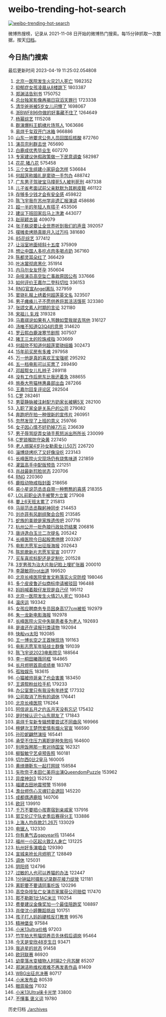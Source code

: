# weibo-trending-hot-search

[![weibo-trending-hot-search](https://github.com/ameizi/weibo-trending-hot-search/actions/workflows/ci.yml/badge.svg)](https://github.com/ameizi/weibo-trending-hot-search/actions/workflows/ci.yml)

微博热搜榜，记录从 2021-11-08 日开始的微博热门搜索。每15分钟抓取一次数据，按天[归档](./archives)。

## 今日热门搜索

<!-- BEGIN --> 
最后更新时间 2023-04-19 11:25:02.054808 
1. [北京一医院发生火灾21人死亡](https://s.weibo.com/weibo?q=%23%E5%8C%97%E4%BA%AC%E4%B8%80%E5%8C%BB%E9%99%A2%E5%8F%91%E7%94%9F%E7%81%AB%E7%81%BE21%E4%BA%BA%E6%AD%BB%E4%BA%A1%23&t=31&band_rank=35&Refer=top) 1982352
1. [抑郁症女孩凌晨从8楼跳下](https://s.weibo.com/weibo?q=%23%E6%8A%91%E9%83%81%E7%97%87%E5%A5%B3%E5%AD%A9%E5%87%8C%E6%99%A8%E4%BB%8E8%E6%A5%BC%E8%B7%B3%E4%B8%8B%23&t=31&band_rank=9&Refer=top) 1803387
1. [郑渊洁告别书](https://s.weibo.com/weibo?q=%23%E9%83%91%E6%B8%8A%E6%B4%81%E5%91%8A%E5%88%AB%E4%B9%A6%23&t=31&band_rank=49&Refer=top) 1750752
1. [总台独家影像再揭日寇滔天罪行](https://s.weibo.com/weibo?q=%23%E6%80%BB%E5%8F%B0%E7%8B%AC%E5%AE%B6%E5%BD%B1%E5%83%8F%E5%86%8D%E6%8F%AD%E6%97%A5%E5%AF%87%E6%BB%94%E5%A4%A9%E7%BD%AA%E8%A1%8C%23&t=31&band_rank=3&Refer=top) 1723338
1. [清华爸爸被5岁女儿问懵了](https://s.weibo.com/weibo?q=%23%E6%B8%85%E5%8D%8E%E7%88%B8%E7%88%B8%E8%A2%AB5%E5%B2%81%E5%A5%B3%E5%84%BF%E9%97%AE%E6%87%B5%E4%BA%86%23&t=31&band_rank=2&Refer=top) 1698067
1. [浙BWF896你做的好事藏不住了](https://s.weibo.com/weibo?q=%23%E6%B5%99BWF896%E4%BD%A0%E5%81%9A%E7%9A%84%E5%A5%BD%E4%BA%8B%E8%97%8F%E4%B8%8D%E4%BD%8F%E4%BA%86%23&t=31&band_rank=1&Refer=top) 1264649
1. [杨幂综艺](https://s.weibo.com/weibo?q=%E6%9D%A8%E5%B9%82%E7%BB%BC%E8%89%BA&t=31&band_rank=2&Refer=top) 1115208
1. [群演爆料王鹤棣片场骂人](https://s.weibo.com/weibo?q=%E7%BE%A4%E6%BC%94%E7%88%86%E6%96%99%E7%8E%8B%E9%B9%A4%E6%A3%A3%E7%89%87%E5%9C%BA%E9%AA%82%E4%BA%BA&t=31&band_rank=13&Refer=top) 1063686
1. [易烊千玺双开门冰箱](https://s.weibo.com/weibo?q=%23%E6%98%93%E7%83%8A%E5%8D%83%E7%8E%BA%E5%8F%8C%E5%BC%80%E9%97%A8%E5%86%B0%E7%AE%B1%23&t=31&band_rank=7&Refer=top) 966886
1. [山东一地要求公务人员回国后核酸](https://s.weibo.com/weibo?q=%23%E5%B1%B1%E4%B8%9C%E4%B8%80%E5%9C%B0%E8%A6%81%E6%B1%82%E5%85%AC%E5%8A%A1%E4%BA%BA%E5%91%98%E5%9B%9E%E5%9B%BD%E5%90%8E%E6%A0%B8%E9%85%B8%23&t=31&band_rank=47&Refer=top) 872760
1. [演员宗利群去世](https://s.weibo.com/weibo?q=%23%E6%BC%94%E5%91%98%E5%AE%97%E5%88%A9%E7%BE%A4%E5%8E%BB%E4%B8%96%23&t=31&band_rank=15&Refer=top) 765690
1. [白鹿成优秀毕业生](https://s.weibo.com/weibo?q=%23%E7%99%BD%E9%B9%BF%E6%88%90%E4%BC%98%E7%A7%80%E6%AF%95%E4%B8%9A%E7%94%9F%23&t=31&band_rank=41&Refer=top) 607270
1. [专家建议休假政策做一下民意调查](https://s.weibo.com/weibo?q=%23%E4%B8%93%E5%AE%B6%E5%BB%BA%E8%AE%AE%E4%BC%91%E5%81%87%E6%94%BF%E7%AD%96%E5%81%9A%E4%B8%80%E4%B8%8B%E6%B0%91%E6%84%8F%E8%B0%83%E6%9F%A5%23&t=31&band_rank=8&Refer=top) 582987
1. [花花 猪八花](https://s.weibo.com/weibo?q=%E8%8A%B1%E8%8A%B1%20%E7%8C%AA%E5%85%AB%E8%8A%B1&t=31&band_rank=42&Refer=top) 575458
1. [三个女生组建小家庭会怎样](https://s.weibo.com/weibo?q=%23%E4%B8%89%E4%B8%AA%E5%A5%B3%E7%94%9F%E7%BB%84%E5%BB%BA%E5%B0%8F%E5%AE%B6%E5%BA%AD%E4%BC%9A%E6%80%8E%E6%A0%B7%23&t=31&band_rank=9&Refer=top) 536684
1. [何超莲称婚礼是窦骁一手包办](https://s.weibo.com/weibo?q=%23%E4%BD%95%E8%B6%85%E8%8E%B2%E7%A7%B0%E5%A9%9A%E7%A4%BC%E6%98%AF%E7%AA%A6%E9%AA%81%E4%B8%80%E6%89%8B%E5%8C%85%E5%8A%9E%23&t=31&band_rank=11&Refer=top) 488742
1. [广东男子驾驶宝马撞死5人被判死刑](https://s.weibo.com/weibo?q=%23%E5%B9%BF%E4%B8%9C%E7%94%B7%E5%AD%90%E9%A9%BE%E9%A9%B6%E5%AE%9D%E9%A9%AC%E6%92%9E%E6%AD%BB5%E4%BA%BA%E8%A2%AB%E5%88%A4%E6%AD%BB%E5%88%91%23&t=31&band_rank=21&Refer=top) 487338
1. [儿子省考面试前父亲默默为其刷皮鞋](https://s.weibo.com/weibo?q=%23%E5%84%BF%E5%AD%90%E7%9C%81%E8%80%83%E9%9D%A2%E8%AF%95%E5%89%8D%E7%88%B6%E4%BA%B2%E9%BB%98%E9%BB%98%E4%B8%BA%E5%85%B6%E5%88%B7%E7%9A%AE%E9%9E%8B%23&t=31&band_rank=13&Refer=top) 461122
1. [存够多少钱才会有安全感](https://s.weibo.com/weibo?q=%23%E5%AD%98%E5%A4%9F%E5%A4%9A%E5%B0%91%E9%92%B1%E6%89%8D%E4%BC%9A%E6%9C%89%E5%AE%89%E5%85%A8%E6%84%9F%23&t=31&band_rank=4&Refer=top) 459822
1. [陈飞宇我在苏州学非遗汇报演讲](https://s.weibo.com/weibo?q=%23%E9%99%88%E9%A3%9E%E5%AE%87%E6%88%91%E5%9C%A8%E8%8B%8F%E5%B7%9E%E5%AD%A6%E9%9D%9E%E9%81%97%E6%B1%87%E6%8A%A5%E6%BC%94%E8%AE%B2%23&t=31&band_rank=13&Refer=top) 458686
1. [超一半的年轻人有搭子](https://s.weibo.com/weibo?q=%23%E8%B6%85%E4%B8%80%E5%8D%8A%E7%9A%84%E5%B9%B4%E8%BD%BB%E4%BA%BA%E6%9C%89%E6%90%AD%E5%AD%90%23&t=31&band_rank=5&Refer=top) 453506
1. [建议下班回家后马上洗漱](https://s.weibo.com/weibo?q=%23%E5%BB%BA%E8%AE%AE%E4%B8%8B%E7%8F%AD%E5%9B%9E%E5%AE%B6%E5%90%8E%E9%A9%AC%E4%B8%8A%E6%B4%97%E6%BC%B1%23&t=31&band_rank=7&Refer=top) 443077
1. [赵丽颖古装](https://s.weibo.com/weibo?q=%E8%B5%B5%E4%B8%BD%E9%A2%96%E5%8F%A4%E8%A3%85&t=31&band_rank=6&Refer=top) 409079
1. [张子枫说要让全世界听到我们的声音](https://s.weibo.com/weibo?q=%23%E5%BC%A0%E5%AD%90%E6%9E%AB%E8%AF%B4%E8%A6%81%E8%AE%A9%E5%85%A8%E4%B8%96%E7%95%8C%E5%90%AC%E5%88%B0%E6%88%91%E4%BB%AC%E7%9A%84%E5%A3%B0%E9%9F%B3%23&t=31&band_rank=36&Refer=top) 392057
1. [摆摊卖烤肠真能月入过万吗](https://s.weibo.com/weibo?q=%23%E6%91%86%E6%91%8A%E5%8D%96%E7%83%A4%E8%82%A0%E7%9C%9F%E8%83%BD%E6%9C%88%E5%85%A5%E8%BF%87%E4%B8%87%E5%90%97%23&t=31&band_rank=34&Refer=top) 381680
1. [85花综艺](https://s.weibo.com/weibo?q=%2385%E8%8A%B1%E7%BB%BC%E8%89%BA%23&t=31&band_rank=44&Refer=top) 377412
1. [让浴室地面倾斜十五度](https://s.weibo.com/weibo?q=%23%E8%AE%A9%E6%B5%B4%E5%AE%A4%E5%9C%B0%E9%9D%A2%E5%80%BE%E6%96%9C%E5%8D%81%E4%BA%94%E5%BA%A6%23&t=31&band_rank=8&Refer=top) 375909
1. [想让中国人多吃点肉多喝点奶](https://s.weibo.com/weibo?q=%23%E6%83%B3%E8%AE%A9%E4%B8%AD%E5%9B%BD%E4%BA%BA%E5%A4%9A%E5%90%83%E7%82%B9%E8%82%89%E5%A4%9A%E5%96%9D%E7%82%B9%E5%A5%B6%23&t=31&band_rank=7&Refer=top) 367160
1. [陈都灵耳朵红了](https://s.weibo.com/weibo?q=%23%E9%99%88%E9%83%BD%E7%81%B5%E8%80%B3%E6%9C%B5%E7%BA%A2%E4%BA%86%23&t=31&band_rank=32&Refer=top) 366429
1. [叶冰裳彻底黑化](https://s.weibo.com/weibo?q=%23%E5%8F%B6%E5%86%B0%E8%A3%B3%E5%BD%BB%E5%BA%95%E9%BB%91%E5%8C%96%23&t=31&band_rank=16&Refer=top) 351914
1. [内马尔女友怀孕](https://s.weibo.com/weibo?q=%E5%86%85%E9%A9%AC%E5%B0%94%E5%A5%B3%E5%8F%8B%E6%80%80%E5%AD%95&t=31&band_rank=8&Refer=top) 350604
1. [杂技演员高空坠亡事故原因公布](https://s.weibo.com/weibo?q=%23%E6%9D%82%E6%8A%80%E6%BC%94%E5%91%98%E9%AB%98%E7%A9%BA%E5%9D%A0%E4%BA%A1%E4%BA%8B%E6%95%85%E5%8E%9F%E5%9B%A0%E5%85%AC%E5%B8%83%23&t=31&band_rank=18&Refer=top) 337666
1. [如何评价王嘉尔二登科切拉](https://s.weibo.com/weibo?q=%23%E5%A6%82%E4%BD%95%E8%AF%84%E4%BB%B7%E7%8E%8B%E5%98%89%E5%B0%94%E4%BA%8C%E7%99%BB%E7%A7%91%E5%88%87%E6%8B%89%23&t=31&band_rank=9&Refer=top) 336153
1. [RNG官宣Angel离队](https://s.weibo.com/weibo?q=%23RNG%E5%AE%98%E5%AE%A3Angel%E7%A6%BB%E9%98%9F%23&t=31&band_rank=10&Refer=top) 327959
1. [窦骁礼服上绣着何超莲英文名](https://s.weibo.com/weibo?q=%23%E7%AA%A6%E9%AA%81%E7%A4%BC%E6%9C%8D%E4%B8%8A%E7%BB%A3%E7%9D%80%E4%BD%95%E8%B6%85%E8%8E%B2%E8%8B%B1%E6%96%87%E5%90%8D%23&t=31&band_rank=11&Refer=top) 323507
1. [男子瘫痪儿子不愿供养将其活活饿死](https://s.weibo.com/weibo?q=%23%E7%94%B7%E5%AD%90%E7%98%AB%E7%97%AA%E5%84%BF%E5%AD%90%E4%B8%8D%E6%84%BF%E4%BE%9B%E5%85%BB%E5%B0%86%E5%85%B6%E6%B4%BB%E6%B4%BB%E9%A5%BF%E6%AD%BB%23&t=31&band_rank=12&Refer=top) 323380
1. [张颂文素人时期的言论](https://s.weibo.com/weibo?q=%23%E5%BC%A0%E9%A2%82%E6%96%87%E7%B4%A0%E4%BA%BA%E6%97%B6%E6%9C%9F%E7%9A%84%E8%A8%80%E8%AE%BA%23&t=31&band_rank=12&Refer=top) 321180
1. [宋祖儿 轧戏](https://s.weibo.com/weibo?q=%E5%AE%8B%E7%A5%96%E5%84%BF%20%E8%BD%A7%E6%88%8F&t=31&band_rank=13&Refer=top) 319328
1. [马嘉祺说如果有人骂魏如萱我就去骂他](https://s.weibo.com/weibo?q=%23%E9%A9%AC%E5%98%89%E7%A5%BA%E8%AF%B4%E5%A6%82%E6%9E%9C%E6%9C%89%E4%BA%BA%E9%AA%82%E9%AD%8F%E5%A6%82%E8%90%B1%E6%88%91%E5%B0%B1%E5%8E%BB%E9%AA%82%E4%BB%96%23&t=31&band_rank=14&Refer=top) 316127
1. [汤唯不知道Q3Q4的意思](https://s.weibo.com/weibo?q=%23%E6%B1%A4%E5%94%AF%E4%B8%8D%E7%9F%A5%E9%81%93Q3Q4%E7%9A%84%E6%84%8F%E6%80%9D%23&t=31&band_rank=15&Refer=top) 314620
1. [罗云熙白鹿泼寒节剧照](https://s.weibo.com/weibo?q=%23%E7%BD%97%E4%BA%91%E7%86%99%E7%99%BD%E9%B9%BF%E6%B3%BC%E5%AF%92%E8%8A%82%E5%89%A7%E7%85%A7%23&t=31&band_rank=10&Refer=top) 307507
1. [赌王三太的珍珠戒指](https://s.weibo.com/weibo?q=%23%E8%B5%8C%E7%8E%8B%E4%B8%89%E5%A4%AA%E7%9A%84%E7%8F%8D%E7%8F%A0%E6%88%92%E6%8C%87%23&t=31&band_rank=14&Refer=top) 303669
1. [何超欣不知道何超莲窦骁结婚](https://s.weibo.com/weibo?q=%23%E4%BD%95%E8%B6%85%E6%AC%A3%E4%B8%8D%E7%9F%A5%E9%81%93%E4%BD%95%E8%B6%85%E8%8E%B2%E7%AA%A6%E9%AA%81%E7%BB%93%E5%A9%9A%23&t=31&band_rank=12&Refer=top) 302473
1. [15年前买房有多难](https://s.weibo.com/weibo?q=%2315%E5%B9%B4%E5%89%8D%E4%B9%B0%E6%88%BF%E6%9C%89%E5%A4%9A%E9%9A%BE%23&t=31&band_rank=43&Refer=top) 297958
1. [万一他是真的喜欢王宝强呢](https://s.weibo.com/weibo?q=%23%E4%B8%87%E4%B8%80%E4%BB%96%E6%98%AF%E7%9C%9F%E7%9A%84%E5%96%9C%E6%AC%A2%E7%8E%8B%E5%AE%9D%E5%BC%BA%E5%91%A2%23&t=31&band_rank=29&Refer=top) 295292
1. [五一档电影可以买票了](https://s.weibo.com/weibo?q=%23%E4%BA%94%E4%B8%80%E6%A1%A3%E7%94%B5%E5%BD%B1%E5%8F%AF%E4%BB%A5%E4%B9%B0%E7%A5%A8%E4%BA%86%23&t=31&band_rank=20&Refer=top) 289490
1. [邓超帮女儿扎辫子](https://s.weibo.com/weibo?q=%23%E9%82%93%E8%B6%85%E5%B8%AE%E5%A5%B3%E5%84%BF%E6%89%8E%E8%BE%AB%E5%AD%90%23&t=31&band_rank=15&Refer=top) 289118
1. [没有工作后房东比我还着急](https://s.weibo.com/weibo?q=%23%E6%B2%A1%E6%9C%89%E5%B7%A5%E4%BD%9C%E5%90%8E%E6%88%BF%E4%B8%9C%E6%AF%94%E6%88%91%E8%BF%98%E7%9D%80%E6%80%A5%23&t=31&band_rank=21&Refer=top) 288655
1. [旅泰大熊猫林惠鼻部出血](https://s.weibo.com/weibo?q=%23%E6%97%85%E6%B3%B0%E5%A4%A7%E7%86%8A%E7%8C%AB%E6%9E%97%E6%83%A0%E9%BC%BB%E9%83%A8%E5%87%BA%E8%A1%80%23&t=31&band_rank=29&Refer=top) 287266
1. [王嘉尔回复评论区](https://s.weibo.com/weibo?q=%23%E7%8E%8B%E5%98%89%E5%B0%94%E5%9B%9E%E5%A4%8D%E8%AF%84%E8%AE%BA%E5%8C%BA%23&t=31&band_rank=16&Refer=top) 282504
1. [C罗](https://s.weibo.com/weibo?q=C%E7%BD%97&t=31&band_rank=22&Refer=top) 282461
1. [男婴静脉被注射配方奶家长被瞒5天](https://s.weibo.com/weibo?q=%23%E7%94%B7%E5%A9%B4%E9%9D%99%E8%84%89%E8%A2%AB%E6%B3%A8%E5%B0%84%E9%85%8D%E6%96%B9%E5%A5%B6%E5%AE%B6%E9%95%BF%E8%A2%AB%E7%9E%925%E5%A4%A9%23&t=31&band_rank=17&Refer=top) 282100
1. [入职了家全是关系户的公司](https://s.weibo.com/weibo?q=%23%E5%85%A5%E8%81%8C%E4%BA%86%E5%AE%B6%E5%85%A8%E6%98%AF%E5%85%B3%E7%B3%BB%E6%88%B7%E7%9A%84%E5%85%AC%E5%8F%B8%23&t=31&band_rank=23&Refer=top) 279082
1. [奔跑吧在拍一种很新的宣传片](https://s.weibo.com/weibo?q=%23%E5%A5%94%E8%B7%91%E5%90%A7%E5%9C%A8%E6%8B%8D%E4%B8%80%E7%A7%8D%E5%BE%88%E6%96%B0%E7%9A%84%E5%AE%A3%E4%BC%A0%E7%89%87%23&t=31&band_rank=18&Refer=top) 260951
1. [忽然发现了上班的意义](https://s.weibo.com/weibo?q=%23%E5%BF%BD%E7%84%B6%E5%8F%91%E7%8E%B0%E4%BA%86%E4%B8%8A%E7%8F%AD%E7%9A%84%E6%84%8F%E4%B9%89%23&t=31&band_rank=24&Refer=top) 259766
1. [女子因心情不好扔掉7万元](https://s.weibo.com/weibo?q=%23%E5%A5%B3%E5%AD%90%E5%9B%A0%E5%BF%83%E6%83%85%E4%B8%8D%E5%A5%BD%E6%89%94%E6%8E%897%E4%B8%87%E5%85%83%23&t=31&band_rank=22&Refer=top) 236639
1. [男子辱骂捉弄女骑手惹怒派出所所长](https://s.weibo.com/weibo?q=%23%E7%94%B7%E5%AD%90%E8%BE%B1%E9%AA%82%E6%8D%89%E5%BC%84%E5%A5%B3%E9%AA%91%E6%89%8B%E6%83%B9%E6%80%92%E6%B4%BE%E5%87%BA%E6%89%80%E6%89%80%E9%95%BF%23&t=31&band_rank=22&Refer=top) 230099
1. [C罗锁喉防守染黄](https://s.weibo.com/weibo?q=%23C%E7%BD%97%E9%94%81%E5%96%89%E9%98%B2%E5%AE%88%E6%9F%93%E9%BB%84%23&t=31&band_rank=25&Refer=top) 227450
1. [老人绑架4岁孙女勒索女儿50万](https://s.weibo.com/weibo?q=%23%E8%80%81%E4%BA%BA%E7%BB%91%E6%9E%B64%E5%B2%81%E5%AD%99%E5%A5%B3%E5%8B%92%E7%B4%A2%E5%A5%B3%E5%84%BF50%E4%B8%87%23&t=31&band_rank=43&Refer=top) 226720
1. [淄博烧烤吃了又好像没吃](https://s.weibo.com/weibo?q=%23%E6%B7%84%E5%8D%9A%E7%83%A7%E7%83%A4%E5%90%83%E4%BA%86%E5%8F%88%E5%A5%BD%E5%83%8F%E6%B2%A1%E5%90%83%23&t=31&band_rank=46&Refer=top) 223143
1. [长峰医院火灾现场仍有烧焦味道](https://s.weibo.com/weibo?q=%23%E9%95%BF%E5%B3%B0%E5%8C%BB%E9%99%A2%E7%81%AB%E7%81%BE%E7%8E%B0%E5%9C%BA%E4%BB%8D%E6%9C%89%E7%83%A7%E7%84%A6%E5%91%B3%E9%81%93%23&t=31&band_rank=21&Refer=top) 221859
1. [灌篮高手中配版预告](https://s.weibo.com/weibo?q=%23%E7%81%8C%E7%AF%AE%E9%AB%98%E6%89%8B%E4%B8%AD%E9%85%8D%E7%89%88%E9%A2%84%E5%91%8A%23&t=31&band_rank=28&Refer=top) 221251
1. [肖战最新怼脸状态](https://s.weibo.com/weibo?q=%23%E8%82%96%E6%88%98%E6%9C%80%E6%96%B0%E6%80%BC%E8%84%B8%E7%8A%B6%E6%80%81%23&t=31&band_rank=23&Refer=top) 220706
1. [RNG](https://s.weibo.com/weibo?q=RNG&t=31&band_rank=22&Refer=top) 220360
1. [鹿晗动物戒指封面](https://s.weibo.com/weibo?q=%23%E9%B9%BF%E6%99%97%E5%8A%A8%E7%89%A9%E6%88%92%E6%8C%87%E5%B0%81%E9%9D%A2%23&t=31&band_rank=37&Refer=top) 218656
1. [易小星说范丞丞自带一种憨憨的喜感](https://s.weibo.com/weibo?q=%23%E6%98%93%E5%B0%8F%E6%98%9F%E8%AF%B4%E8%8C%83%E4%B8%9E%E4%B8%9E%E8%87%AA%E5%B8%A6%E4%B8%80%E7%A7%8D%E6%86%A8%E6%86%A8%E7%9A%84%E5%96%9C%E6%84%9F%23&t=31&band_rank=19&Refer=top) 218355
1. [LOL前职业选手被警方立案](https://s.weibo.com/weibo?q=%23LOL%E5%89%8D%E8%81%8C%E4%B8%9A%E9%80%89%E6%89%8B%E8%A2%AB%E8%AD%A6%E6%96%B9%E7%AB%8B%E6%A1%88%23&t=31&band_rank=20&Refer=top) 217908
1. [要上6天班太累了](https://s.weibo.com/weibo?q=%23%E8%A6%81%E4%B8%8A6%E5%A4%A9%E7%8F%AD%E5%A4%AA%E7%B4%AF%E4%BA%86%23&t=31&band_rank=24&Refer=top) 215813
1. [马丽范丞丞鞠躬神同步](https://s.weibo.com/weibo?q=%23%E9%A9%AC%E4%B8%BD%E8%8C%83%E4%B8%9E%E4%B8%9E%E9%9E%A0%E8%BA%AC%E7%A5%9E%E5%90%8C%E6%AD%A5%23&t=31&band_rank=25&Refer=top) 214453
1. [刘亦菲有风剧组聚会合照](https://s.weibo.com/weibo?q=%23%E5%88%98%E4%BA%A6%E8%8F%B2%E6%9C%89%E9%A3%8E%E5%89%A7%E7%BB%84%E8%81%9A%E4%BC%9A%E5%90%88%E7%85%A7%23&t=31&band_rank=22&Refer=top) 213585
1. [蛇族的美貌是家族遗传吧](https://s.weibo.com/weibo?q=%23%E8%9B%87%E6%97%8F%E7%9A%84%E7%BE%8E%E8%B2%8C%E6%98%AF%E5%AE%B6%E6%97%8F%E9%81%97%E4%BC%A0%E5%90%A7%23&t=31&band_rank=25&Refer=top) 207716
1. [杭州公开一批色狼行政处罚结果](https://s.weibo.com/weibo?q=%23%E6%9D%AD%E5%B7%9E%E5%85%AC%E5%BC%80%E4%B8%80%E6%89%B9%E8%89%B2%E7%8B%BC%E8%A1%8C%E6%94%BF%E5%A4%84%E7%BD%9A%E7%BB%93%E6%9E%9C%23&t=31&band_rank=26&Refer=top) 206816
1. [唐诗逸白玉兰二次提名](https://s.weibo.com/weibo?q=%23%E5%94%90%E8%AF%97%E9%80%B8%E7%99%BD%E7%8E%89%E5%85%B0%E4%BA%8C%E6%AC%A1%E6%8F%90%E5%90%8D%23&t=31&band_rank=41&Refer=top) 205242
1. [长峰医院今日起股票停牌](https://s.weibo.com/weibo?q=%23%E9%95%BF%E5%B3%B0%E5%8C%BB%E9%99%A2%E4%BB%8A%E6%97%A5%E8%B5%B7%E8%82%A1%E7%A5%A8%E5%81%9C%E7%89%8C%23&t=31&band_rank=34&Refer=top) 203287
1. [电影志愿军出征版海报](https://s.weibo.com/weibo?q=%23%E7%94%B5%E5%BD%B1%E5%BF%97%E6%84%BF%E5%86%9B%E5%87%BA%E5%BE%81%E7%89%88%E6%B5%B7%E6%8A%A5%23&t=31&band_rank=26&Refer=top) 202643
1. [陈凯歌新片志愿军官宣](https://s.weibo.com/weibo?q=%23%E9%99%88%E5%87%AF%E6%AD%8C%E6%96%B0%E7%89%87%E5%BF%97%E6%84%BF%E5%86%9B%E5%AE%98%E5%AE%A3%23&t=31&band_rank=26&Refer=top) 201777
1. [买车喜欢标配还是定制化](https://s.weibo.com/weibo?q=%23%E4%B9%B0%E8%BD%A6%E5%96%9C%E6%AC%A2%E6%A0%87%E9%85%8D%E8%BF%98%E6%98%AF%E5%AE%9A%E5%88%B6%E5%8C%96%23&t=31&band_rank=28&Refer=top) 201528
1. [3岁男孩为治大片胎记脸上埋扩张器](https://s.weibo.com/weibo?q=%233%E5%B2%81%E7%94%B7%E5%AD%A9%E4%B8%BA%E6%B2%BB%E5%A4%A7%E7%89%87%E8%83%8E%E8%AE%B0%E8%84%B8%E4%B8%8A%E5%9F%8B%E6%89%A9%E5%BC%A0%E5%99%A8%23&t=31&band_rank=31&Refer=top) 200010
1. [李晟敏将trot出道](https://s.weibo.com/weibo?q=%23%E6%9D%8E%E6%99%9F%E6%95%8F%E5%B0%86trot%E5%87%BA%E9%81%93%23&t=31&band_rank=41&Refer=top) 199520
1. [北京长峰医院曾发文称落实火灾防控](https://s.weibo.com/weibo?q=%23%E5%8C%97%E4%BA%AC%E9%95%BF%E5%B3%B0%E5%8C%BB%E9%99%A2%E6%9B%BE%E5%8F%91%E6%96%87%E7%A7%B0%E8%90%BD%E5%AE%9E%E7%81%AB%E7%81%BE%E9%98%B2%E6%8E%A7%23&t=31&band_rank=24&Refer=top) 198046
1. [多个皮皮鲁近似商标申请被驳回](https://s.weibo.com/weibo?q=%23%E5%A4%9A%E4%B8%AA%E7%9A%AE%E7%9A%AE%E9%B2%81%E8%BF%91%E4%BC%BC%E5%95%86%E6%A0%87%E7%94%B3%E8%AF%B7%E8%A2%AB%E9%A9%B3%E5%9B%9E%23&t=31&band_rank=25&Refer=top) 196488
1. [妈妈喊着靓仔发现是自己仔](https://s.weibo.com/weibo?q=%23%E5%A6%88%E5%A6%88%E5%96%8A%E7%9D%80%E9%9D%93%E4%BB%94%E5%8F%91%E7%8E%B0%E6%98%AF%E8%87%AA%E5%B7%B1%E4%BB%94%23&t=31&band_rank=32&Refer=top) 195112
1. [北京一医院发生火情21人死亡](https://s.weibo.com/weibo?q=%23%E5%8C%97%E4%BA%AC%E4%B8%80%E5%8C%BB%E9%99%A2%E5%8F%91%E7%94%9F%E7%81%AB%E6%83%8521%E4%BA%BA%E6%AD%BB%E4%BA%A1%23&t=31&band_rank=30&Refer=top) 193843
1. [温庆运](https://s.weibo.com/weibo?q=%E6%B8%A9%E5%BA%86%E8%BF%90&t=31&band_rank=32&Refer=top) 193342
1. [女孩应聘商务专员因身高177cm被拒](https://s.weibo.com/weibo?q=%23%E5%A5%B3%E5%AD%A9%E5%BA%94%E8%81%98%E5%95%86%E5%8A%A1%E4%B8%93%E5%91%98%E5%9B%A0%E8%BA%AB%E9%AB%98177cm%E8%A2%AB%E6%8B%92%23&t=31&band_rank=44&Refer=top) 192979
1. [朱一龙新电影海报](https://s.weibo.com/weibo?q=%23%E6%9C%B1%E4%B8%80%E9%BE%99%E6%96%B0%E7%94%B5%E5%BD%B1%E6%B5%B7%E6%8A%A5%23&t=31&band_rank=26&Refer=top) 192978
1. [长峰医院火灾中失联患者多为老人](https://s.weibo.com/weibo?q=%23%E9%95%BF%E5%B3%B0%E5%8C%BB%E9%99%A2%E7%81%AB%E7%81%BE%E4%B8%AD%E5%A4%B1%E8%81%94%E6%82%A3%E8%80%85%E5%A4%9A%E4%B8%BA%E8%80%81%E4%BA%BA%23&t=31&band_rank=27&Refer=top) 192693
1. [是谁还在读报刊类读物](https://s.weibo.com/weibo?q=%23%E6%98%AF%E8%B0%81%E8%BF%98%E5%9C%A8%E8%AF%BB%E6%8A%A5%E5%88%8A%E7%B1%BB%E8%AF%BB%E7%89%A9%23&t=31&band_rank=28&Refer=top) 192094
1. [快船vs太阳](https://s.weibo.com/weibo?q=%23%E5%BF%AB%E8%88%B9vs%E5%A4%AA%E9%98%B3%23&t=31&band_rank=39&Refer=top) 192085
1. [王一博长空之王首映现场](https://s.weibo.com/weibo?q=%23%E7%8E%8B%E4%B8%80%E5%8D%9A%E9%95%BF%E7%A9%BA%E4%B9%8B%E7%8E%8B%E9%A6%96%E6%98%A0%E7%8E%B0%E5%9C%BA%23&t=31&band_rank=32&Refer=top) 191163
1. [电影志愿军年轻战士群像](https://s.weibo.com/weibo?q=%23%E7%94%B5%E5%BD%B1%E5%BF%97%E6%84%BF%E5%86%9B%E5%B9%B4%E8%BD%BB%E6%88%98%E5%A3%AB%E7%BE%A4%E5%83%8F%23&t=31&band_rank=33&Refer=top) 191039
1. [陈飞宇说2023电影院见](https://s.weibo.com/weibo?q=%23%E9%99%88%E9%A3%9E%E5%AE%87%E8%AF%B42023%E7%94%B5%E5%BD%B1%E9%99%A2%E8%A7%81%23&t=31&band_rank=38&Refer=top) 188564
1. [李一桐田曦薇同框](https://s.weibo.com/weibo?q=%23%E6%9D%8E%E4%B8%80%E6%A1%90%E7%94%B0%E6%9B%A6%E8%96%87%E5%90%8C%E6%A1%86%23&t=31&band_rank=35&Refer=top) 184865
1. [长月烬明首周成绩单](https://s.weibo.com/weibo?q=%23%E9%95%BF%E6%9C%88%E7%83%AC%E6%98%8E%E9%A6%96%E5%91%A8%E6%88%90%E7%BB%A9%E5%8D%95%23&t=31&band_rank=27&Refer=top) 183787
1. [孤独娱乐](https://s.weibo.com/weibo?q=%E5%AD%A4%E7%8B%AC%E5%A8%B1%E4%B9%90&t=31&band_rank=33&Refer=top) 183615
1. [小猫被帅哥亲了也会害羞](https://s.weibo.com/weibo?q=%23%E5%B0%8F%E7%8C%AB%E8%A2%AB%E5%B8%85%E5%93%A5%E4%BA%B2%E4%BA%86%E4%B9%9F%E4%BC%9A%E5%AE%B3%E7%BE%9E%23&t=31&band_rank=48&Refer=top) 183450
1. [王源帮粉丝捡手机](https://s.weibo.com/weibo?q=%23%E7%8E%8B%E6%BA%90%E5%B8%AE%E7%B2%89%E4%B8%9D%E6%8D%A1%E6%89%8B%E6%9C%BA%23&t=31&band_rank=28&Refer=top) 179233
1. [办公室里只有我没有年终奖](https://s.weibo.com/weibo?q=%23%E5%8A%9E%E5%85%AC%E5%AE%A4%E9%87%8C%E5%8F%AA%E6%9C%89%E6%88%91%E6%B2%A1%E6%9C%89%E5%B9%B4%E7%BB%88%E5%A5%96%23&t=31&band_rank=35&Refer=top) 177332
1. [公司取消了所有的调休](https://s.weibo.com/weibo?q=%23%E5%85%AC%E5%8F%B8%E5%8F%96%E6%B6%88%E4%BA%86%E6%89%80%E6%9C%89%E7%9A%84%E8%B0%83%E4%BC%91%23&t=31&band_rank=29&Refer=top) 176441
1. [北京长峰医院](https://s.weibo.com/weibo?q=%E5%8C%97%E4%BA%AC%E9%95%BF%E5%B3%B0%E5%8C%BB%E9%99%A2&t=31&band_rank=39&Refer=top) 176264
1. [阿信说五月之约五月天没有忘记](https://s.weibo.com/weibo?q=%23%E9%98%BF%E4%BF%A1%E8%AF%B4%E4%BA%94%E6%9C%88%E4%B9%8B%E7%BA%A6%E4%BA%94%E6%9C%88%E5%A4%A9%E6%B2%A1%E6%9C%89%E5%BF%98%E8%AE%B0%23&t=31&band_rank=30&Refer=top) 175432
1. [是时候认识个山东朋友了](https://s.weibo.com/weibo?q=%23%E6%98%AF%E6%97%B6%E5%80%99%E8%AE%A4%E8%AF%86%E4%B8%AA%E5%B1%B1%E4%B8%9C%E6%9C%8B%E5%8F%8B%E4%BA%86%23&t=31&band_rank=32&Refer=top) 171843
1. [易烊千玺新专辑想要尝试不同曲风](https://s.weibo.com/weibo?q=%23%E6%98%93%E7%83%8A%E5%8D%83%E7%8E%BA%E6%96%B0%E4%B8%93%E8%BE%91%E6%83%B3%E8%A6%81%E5%B0%9D%E8%AF%95%E4%B8%8D%E5%90%8C%E6%9B%B2%E9%A3%8E%23&t=31&band_rank=31&Refer=top) 169966
1. [檀健次王楚然爱情有烟火官宣](https://s.weibo.com/weibo?q=%23%E6%AA%80%E5%81%A5%E6%AC%A1%E7%8E%8B%E6%A5%9A%E7%84%B6%E7%88%B1%E6%83%85%E6%9C%89%E7%83%9F%E7%81%AB%E5%AE%98%E5%AE%A3%23&t=31&band_rank=37&Refer=top) 166590
1. [孙珍妮翩然演技](https://s.weibo.com/weibo?q=%23%E5%AD%99%E7%8F%8D%E5%A6%AE%E7%BF%A9%E7%84%B6%E6%BC%94%E6%8A%80%23&t=31&band_rank=49&Refer=top) 165441
1. [承受不住压力离职是种失败吗](https://s.weibo.com/weibo?q=%23%E6%89%BF%E5%8F%97%E4%B8%8D%E4%BD%8F%E5%8E%8B%E5%8A%9B%E7%A6%BB%E8%81%8C%E6%98%AF%E7%A7%8D%E5%A4%B1%E8%B4%A5%E5%90%97%23&t=31&band_rank=39&Refer=top) 164600
1. [别用饭圈那一套对待国宝](https://s.weibo.com/weibo?q=%23%E5%88%AB%E7%94%A8%E9%A5%AD%E5%9C%88%E9%82%A3%E4%B8%80%E5%A5%97%E5%AF%B9%E5%BE%85%E5%9B%BD%E5%AE%9D%23&t=31&band_rank=33&Refer=top) 162321
1. [柳智敏宁艺卓预告照](https://s.weibo.com/weibo?q=%23%E6%9F%B3%E6%99%BA%E6%95%8F%E5%AE%81%E8%89%BA%E5%8D%93%E9%A2%84%E5%91%8A%E7%85%A7%23&t=31&band_rank=39&Refer=top) 160181
1. [切尔西0比2皇马](https://s.weibo.com/weibo?q=%23%E5%88%87%E5%B0%94%E8%A5%BF0%E6%AF%942%E7%9A%87%E9%A9%AC%23&t=31&band_rank=17&Refer=top) 160005
1. [黄绮珊靳东一起打网球](https://s.weibo.com/weibo?q=%23%E9%BB%84%E7%BB%AE%E7%8F%8A%E9%9D%B3%E4%B8%9C%E4%B8%80%E8%B5%B7%E6%89%93%E7%BD%91%E7%90%83%23&t=31&band_rank=40&Refer=top) 158584
1. [矢吹奈子本田仁美将出演QueendomPuzzle](https://s.weibo.com/weibo?q=%23%E7%9F%A2%E5%90%B9%E5%A5%88%E5%AD%90%E6%9C%AC%E7%94%B0%E4%BB%81%E7%BE%8E%E5%B0%86%E5%87%BA%E6%BC%94QueendomPuzzle%23&t=31&band_rank=33&Refer=top) 153962
1. [异度神剑3](https://s.weibo.com/weibo?q=%23%E5%BC%82%E5%BA%A6%E7%A5%9E%E5%89%913%23&t=31&band_rank=35&Refer=top) 152522
1. [福建古田地震预警](https://s.weibo.com/weibo?q=%E7%A6%8F%E5%BB%BA%E5%8F%A4%E7%94%B0%E5%9C%B0%E9%9C%87%E9%A2%84%E8%AD%A6&t=31&band_rank=38&Refer=top) 151698
1. [澹台烬伤心灭魂钉会退回](https://s.weibo.com/weibo?q=%23%E6%BE%B9%E5%8F%B0%E7%83%AC%E4%BC%A4%E5%BF%83%E7%81%AD%E9%AD%82%E9%92%89%E4%BC%9A%E9%80%80%E5%9B%9E%23&t=31&band_rank=34&Refer=top) 145220
1. [成都偶遇鹿晗](https://s.weibo.com/weibo?q=%23%E6%88%90%E9%83%BD%E5%81%B6%E9%81%87%E9%B9%BF%E6%99%97%23&t=31&band_rank=35&Refer=top) 140706
1. [欧冠](https://s.weibo.com/weibo?q=%E6%AC%A7%E5%86%A0&t=31&band_rank=45&Refer=top) 139910
1. [千万不要把小孩寄宿到亲戚家](https://s.weibo.com/weibo?q=%23%E5%8D%83%E4%B8%87%E4%B8%8D%E8%A6%81%E6%8A%8A%E5%B0%8F%E5%AD%A9%E5%AF%84%E5%AE%BF%E5%88%B0%E4%BA%B2%E6%88%9A%E5%AE%B6%23&t=31&band_rank=36&Refer=top) 137916
1. [郭艾伦辽宁队史季后赛得分王](https://s.weibo.com/weibo?q=%23%E9%83%AD%E8%89%BE%E4%BC%A6%E8%BE%BD%E5%AE%81%E9%98%9F%E5%8F%B2%E5%AD%A3%E5%90%8E%E8%B5%9B%E5%BE%97%E5%88%86%E7%8E%8B%23&t=31&band_rank=37&Refer=top) 133886
1. [上海人均存款21.26万](https://s.weibo.com/weibo?q=%23%E4%B8%8A%E6%B5%B7%E4%BA%BA%E5%9D%87%E5%AD%98%E6%AC%BE21.26%E4%B8%87%23&t=31&band_rank=38&Refer=top) 133029
1. [电锯人](https://s.weibo.com/weibo?q=%E7%94%B5%E9%94%AF%E4%BA%BA&t=31&band_rank=38&Refer=top) 132330
1. [你有勇气去gapyear吗](https://s.weibo.com/weibo?q=%23%E4%BD%A0%E6%9C%89%E5%8B%87%E6%B0%94%E5%8E%BBgapyear%E5%90%97%23&t=31&band_rank=39&Refer=top) 131464
1. [福州一小区起火致2人身亡](https://s.weibo.com/weibo?q=%23%E7%A6%8F%E5%B7%9E%E4%B8%80%E5%B0%8F%E5%8C%BA%E8%B5%B7%E7%81%AB%E8%87%B42%E4%BA%BA%E8%BA%AB%E4%BA%A1%23&t=31&band_rank=49&Refer=top) 131225
1. [杭州好多演唱会](https://s.weibo.com/weibo?q=%23%E6%9D%AD%E5%B7%9E%E5%A5%BD%E5%A4%9A%E6%BC%94%E5%94%B1%E4%BC%9A%23&t=31&band_rank=40&Refer=top) 129390
1. [宣城来抢长月烬明了](https://s.weibo.com/weibo?q=%23%E5%AE%A3%E5%9F%8E%E6%9D%A5%E6%8A%A2%E9%95%BF%E6%9C%88%E7%83%AC%E6%98%8E%E4%BA%86%23&t=31&band_rank=41&Refer=top) 128849
1. [调休](https://s.weibo.com/weibo?q=%E8%B0%83%E4%BC%91&t=31&band_rank=41&Refer=top) 125031
1. [阴阳师](https://s.weibo.com/weibo?q=%E9%98%B4%E9%98%B3%E5%B8%88&t=31&band_rank=42&Refer=top) 124796
1. [过敏的人也可以养猫的办法](https://s.weibo.com/weibo?q=%E8%BF%87%E6%95%8F%E7%9A%84%E4%BA%BA%E4%B9%9F%E5%8F%AF%E4%BB%A5%E5%85%BB%E7%8C%AB%E7%9A%84%E5%8A%9E%E6%B3%95&t=31&band_rank=49&Refer=top) 122447
1. [1分钟延时摄影记录群花接力绽放](https://s.weibo.com/weibo?q=%231%E5%88%86%E9%92%9F%E5%BB%B6%E6%97%B6%E6%91%84%E5%BD%B1%E8%AE%B0%E5%BD%95%E7%BE%A4%E8%8A%B1%E6%8E%A5%E5%8A%9B%E7%BB%BD%E6%94%BE%23&t=31&band_rank=50&Refer=top) 121181
1. [离职要不要请同事吃饭](https://s.weibo.com/weibo?q=%23%E7%A6%BB%E8%81%8C%E8%A6%81%E4%B8%8D%E8%A6%81%E8%AF%B7%E5%90%8C%E4%BA%8B%E5%90%83%E9%A5%AD%23&t=31&band_rank=36&Refer=top) 120296
1. [高空杂技坠亡女演员家属获公司赔偿](https://s.weibo.com/weibo?q=%23%E9%AB%98%E7%A9%BA%E6%9D%82%E6%8A%80%E5%9D%A0%E4%BA%A1%E5%A5%B3%E6%BC%94%E5%91%98%E5%AE%B6%E5%B1%9E%E8%8E%B7%E5%85%AC%E5%8F%B8%E8%B5%94%E5%81%BF%23&t=31&band_rank=44&Refer=top) 117470
1. [那不勒斯1比1AC米兰](https://s.weibo.com/weibo?q=%23%E9%82%A3%E4%B8%8D%E5%8B%92%E6%96%AF1%E6%AF%941AC%E7%B1%B3%E5%85%B0%23&t=31&band_rank=43&Refer=top) 110254
1. [费曼建议金像奖加一个最佳陪跑奖](https://s.weibo.com/weibo?q=%23%E8%B4%B9%E6%9B%BC%E5%BB%BA%E8%AE%AE%E9%87%91%E5%83%8F%E5%A5%96%E5%8A%A0%E4%B8%80%E4%B8%AA%E6%9C%80%E4%BD%B3%E9%99%AA%E8%B7%91%E5%A5%96%23&t=31&band_rank=42&Refer=top) 108897
1. [肖俊沈小婷舞蹈挑战](https://s.weibo.com/weibo?q=%23%E8%82%96%E4%BF%8A%E6%B2%88%E5%B0%8F%E5%A9%B7%E8%88%9E%E8%B9%88%E6%8C%91%E6%88%98%23&t=31&band_rank=41&Refer=top) 101751
1. [孩子打人妈妈硬核反打教育](https://s.weibo.com/weibo?q=%23%E5%AD%A9%E5%AD%90%E6%89%93%E4%BA%BA%E5%A6%88%E5%A6%88%E7%A1%AC%E6%A0%B8%E5%8F%8D%E6%89%93%E6%95%99%E8%82%B2%23&t=31&band_rank=45&Refer=top) 99576
1. [精神堡垒](https://s.weibo.com/weibo?q=%E7%B2%BE%E7%A5%9E%E5%A0%A1%E5%9E%92&t=31&band_rank=49&Refer=top) 97584
1. [小米13ultra价格](https://s.weibo.com/weibo?q=%E5%B0%8F%E7%B1%B313ultra%E4%BB%B7%E6%A0%BC&t=31&band_rank=43&Refer=top) 97203
1. [竹竿拍大熊猫饲养员先休假后调岗](https://s.weibo.com/weibo?q=%23%E7%AB%B9%E7%AB%BF%E6%8B%8D%E5%A4%A7%E7%86%8A%E7%8C%AB%E9%A5%B2%E5%85%BB%E5%91%98%E5%85%88%E4%BC%91%E5%81%87%E5%90%8E%E8%B0%83%E5%B2%97%23&t=31&band_rank=45&Refer=top) 95464
1. [今天是安欣48岁生日](https://s.weibo.com/weibo?q=%23%E4%BB%8A%E5%A4%A9%E6%98%AF%E5%AE%89%E6%AC%A348%E5%B2%81%E7%94%9F%E6%97%A5%23&t=31&band_rank=46&Refer=top) 93471
1. [我追星的状态](https://s.weibo.com/weibo?q=%E6%88%91%E8%BF%BD%E6%98%9F%E7%9A%84%E7%8A%B6%E6%80%81&t=31&band_rank=47&Refer=top) 91458
1. [欧冠联赛](https://s.weibo.com/weibo?q=%23%E6%AC%A7%E5%86%A0%E8%81%94%E8%B5%9B%23&t=31&band_rank=48&Refer=top) 86920
1. [幼童落水变植物人时隔2个月苏醒](https://s.weibo.com/weibo?q=%23%E5%B9%BC%E7%AB%A5%E8%90%BD%E6%B0%B4%E5%8F%98%E6%A4%8D%E7%89%A9%E4%BA%BA%E6%97%B6%E9%9A%942%E4%B8%AA%E6%9C%88%E8%8B%8F%E9%86%92%23&t=31&band_rank=48&Refer=top) 85207
1. [郑渊洁称维权艰难不再发表作品](https://s.weibo.com/weibo?q=%23%E9%83%91%E6%B8%8A%E6%B4%81%E7%A7%B0%E7%BB%B4%E6%9D%83%E8%89%B0%E9%9A%BE%E4%B8%8D%E5%86%8D%E5%8F%91%E8%A1%A8%E4%BD%9C%E5%93%81%23&t=31&band_rank=49&Refer=top) 81409
1. [WBG出征总决赛](https://s.weibo.com/weibo?q=WBG%E5%87%BA%E5%BE%81%E6%80%BB%E5%86%B3%E8%B5%9B&t=31&band_rank=50&Refer=top) 80717
1. [小米发布会](https://s.weibo.com/weibo?q=%E5%B0%8F%E7%B1%B3%E5%8F%91%E5%B8%83%E4%BC%9A&t=31&band_rank=49&Refer=top) 80539
1. [眼周瑜伽](https://s.weibo.com/weibo?q=%E7%9C%BC%E5%91%A8%E7%91%9C%E4%BC%BD&t=31&band_rank=50&Refer=top) 71032
1. [小米13Ultra徕卡光学](https://s.weibo.com/weibo?q=%23%E5%B0%8F%E7%B1%B313Ultra%E5%BE%95%E5%8D%A1%E5%85%89%E5%AD%A6%23&t=31&band_rank=43&Refer=top) 33800
1. [不懂事 褒义词](https://s.weibo.com/weibo?q=%E4%B8%8D%E6%87%82%E4%BA%8B%20%E8%A4%92%E4%B9%89%E8%AF%8D&t=31&band_rank=50&Refer=top) 19780
<!-- END -->

历史归档 [./archives](./archives)

